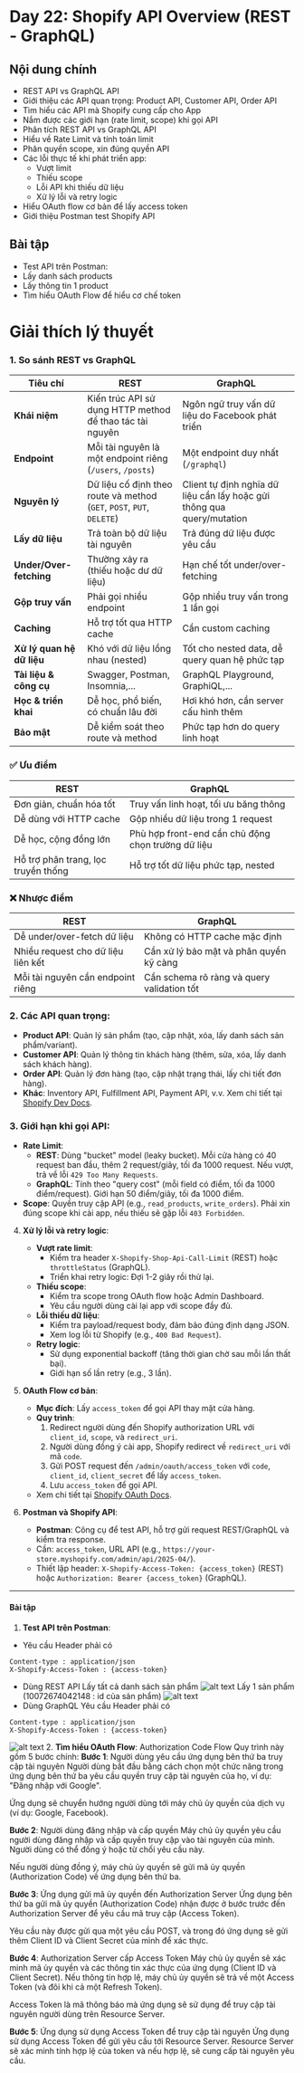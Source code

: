 # Day 22: Shopify API Overview (REST - GraphQL)
## Nội dung chính
* REST API vs GraphQL API
* Giới thiệu các API quan trọng: Product API, Customer API, Order API
* Tìm hiểu các API mà Shopify cung cấp cho App
* Nắm được các giới hạn (rate limit, scope) khi gọi API
* Phân tích REST API vs GraphQL API
* Hiểu về Rate Limit và tính toán limit
* Phân quyền scope, xin đúng quyền API
* Các lỗi thực tế khi phát triển app:
    * Vượt limit
    * Thiếu scope  
    * Lỗi API khi thiếu dữ liệu
    * Xử lý lỗi và retry logic
* Hiểu OAuth flow cơ bản để lấy access token
* Giới thiệu Postman test Shopify API

## Bài tập
* Test API trên Postman:
* Lấy danh sách products
* Lấy thông tin 1 product
* Tìm hiểu OAuth Flow để hiểu cơ chế token
# Giải thích lý thuyết

### 1. So sánh REST vs GraphQL
| **Tiêu chí**              | **REST**                                                              | **GraphQL**                                                            |
| ------------------------- | --------------------------------------------------------------------- | ---------------------------------------------------------------------- |
| **Khái niệm**             | Kiến trúc API sử dụng HTTP method để thao tác tài nguyên              | Ngôn ngữ truy vấn dữ liệu do Facebook phát triển                       |
| **Endpoint**              | Mỗi tài nguyên là một endpoint riêng (`/users`, `/posts`)             | Một endpoint duy nhất (`/graphql`)                                     |
| **Nguyên lý**             | Dữ liệu cố định theo route và method (`GET`, `POST`, `PUT`, `DELETE`) | Client tự định nghĩa dữ liệu cần lấy hoặc gửi thông qua query/mutation |
| **Lấy dữ liệu**           | Trả toàn bộ dữ liệu tài nguyên                                        | Trả đúng dữ liệu được yêu cầu                                          |
| **Under/Over-fetching**   | Thường xảy ra (thiếu hoặc dư dữ liệu)                                 | Hạn chế tốt under/over-fetching                                        |
| **Gộp truy vấn**          | Phải gọi nhiều endpoint                                               | Gộp nhiều truy vấn trong 1 lần gọi                                     |
| **Caching**               | Hỗ trợ tốt qua HTTP cache                                             | Cần custom caching                                                     |
| **Xử lý quan hệ dữ liệu** | Khó với dữ liệu lồng nhau (nested)                                    | Tốt cho nested data, dễ query quan hệ phức tạp                         |
| **Tài liệu & công cụ**    | Swagger, Postman, Insomnia,...                                        | GraphQL Playground, GraphiQL,...                                       |
| **Học & triển khai**      | Dễ học, phổ biến, có chuẩn lâu đời                                    | Hơi khó hơn, cần server cấu hình thêm                                  |
| **Bảo mật**               | Dễ kiểm soát theo route và method                                     | Phức tạp hơn do query linh hoạt                                        |

### ✅ Ưu điểm
| REST                                | GraphQL                                            |
| ----------------------------------- | -------------------------------------------------- |
| Đơn giản, chuẩn hóa tốt             | Truy vấn linh hoạt, tối ưu băng thông              |
| Dễ dùng với HTTP cache              | Gộp nhiều dữ liệu trong 1 request                  |
| Dễ học, cộng đồng lớn               | Phù hợp front-end cần chủ động chọn trường dữ liệu |
| Hỗ trợ phân trang, lọc truyền thống | Hỗ trợ tốt dữ liệu phức tạp, nested                |

### ❌ Nhược điểm
| REST                               | GraphQL                                    |
| ---------------------------------- | ------------------------------------------ |
| Dễ under/over-fetch dữ liệu        | Không có HTTP cache mặc định               |
| Nhiều request cho dữ liệu liên kết | Cần xử lý bảo mật và phân quyền kỹ càng    |
| Mỗi tài nguyên cần endpoint riêng  | Cần schema rõ ràng và query validation tốt |


### 2. **Các API quan trọng**:
   - **Product API**: Quản lý sản phẩm (tạo, cập nhật, xóa, lấy danh sách sản phẩm/variant).
   - **Customer API**: Quản lý thông tin khách hàng (thêm, sửa, xóa, lấy danh sách khách hàng).
   - **Order API**: Quản lý đơn hàng (tạo, cập nhật trạng thái, lấy chi tiết đơn hàng).
   - **Khác**: Inventory API, Fulfillment API, Payment API, v.v. Xem chi tiết tại [Shopify Dev Docs](https://shopify.dev/docs/api).

### 3. **Giới hạn khi gọi API**:
   - **Rate Limit**:
     - **REST**: Dùng "bucket" model (leaky bucket). Mỗi cửa hàng có 40 request ban đầu, thêm 2 request/giây, tối đa 1000 request. Nếu vượt, trả về lỗi `429 Too Many Requests`.
     - **GraphQL**: Tính theo "query cost" (mỗi field có điểm, tối đa 1000 điểm/request). Giới hạn 50 điểm/giây, tối đa 1000 điểm.
   - **Scope**: Quyền truy cập API (e.g., `read_products`, `write_orders`). Phải xin đúng scope khi cài app, nếu thiếu sẽ gặp lỗi `403 Forbidden`.

4. **Xử lý lỗi và retry logic**:
   - **Vượt rate limit**:
     - Kiểm tra header `X-Shopify-Shop-Api-Call-Limit` (REST) hoặc `throttleStatus` (GraphQL).
     - Triển khai retry logic: Đợi 1-2 giây rồi thử lại.
   - **Thiếu scope**:
     - Kiểm tra scope trong OAuth flow hoặc Admin Dashboard.
     - Yêu cầu người dùng cài lại app với scope đầy đủ.
   - **Lỗi thiếu dữ liệu**:
     - Kiểm tra payload/request body, đảm bảo đúng định dạng JSON.
     - Xem log lỗi từ Shopify (e.g., `400 Bad Request`).
   - **Retry logic**:
     - Sử dụng exponential backoff (tăng thời gian chờ sau mỗi lần thất bại).
     - Giới hạn số lần retry (e.g., 3 lần).

5. **OAuth Flow cơ bản**:
   - **Mục đích**: Lấy `access_token` để gọi API thay mặt cửa hàng.
   - **Quy trình**:
     1. Redirect người dùng đến Shopify authorization URL với `client_id`, `scope`, và `redirect_uri`.
     2. Người dùng đồng ý cài app, Shopify redirect về `redirect_uri` với mã `code`.
     3. Gửi POST request đến `/admin/oauth/access_token` với `code`, `client_id`, `client_secret` để lấy `access_token`.
     4. Lưu `access_token` để gọi API.
   - Xem chi tiết tại [Shopify OAuth Docs](https://shopify.dev/docs/apps/auth/oauth).

7. **Postman và Shopify API**:
   - **Postman**: Công cụ để test API, hỗ trợ gửi request REST/GraphQL và kiểm tra response.
   - Cần: `access_token`, URL API (e.g., `https://your-store.myshopify.com/admin/api/2025-04/`).
   - Thiết lập header: `X-Shopify-Access-Token: {access_token}` (REST) hoặc `Authorization: Bearer {access_token}` (GraphQL).

---

#### Bài tập

1. **Test API trên Postman**:
* Yêu cầu Header phải có 
``` 
Content-type : application/json
X-Shopify-Access-Token : {access-token}
```
* Dùng REST API 
Lấy tất cả danh sách sản phẩm
![alt text](./screenshots/image.png)
Lấy 1 sản phẩm (10072674042148 : id của sản phẩm)
![alt text](./screenshots/image-1.png)
* Dùng GraphQL
Yêu cầu Header phải có 
``` 
Content-type : application/json
X-Shopify-Access-Token : {access-token}
```
![alt text](./screenshots/image-2.png)
2. **Tìm hiểu OAuth Flow**:
Authorization Code Flow Quy trình này gồm 5 bước chính:
**Bước 1**: Người dùng yêu cầu ứng dụng bên thứ ba truy cập tài nguyên Người dùng bắt đầu bằng cách chọn một chức năng trong ứng dụng bên thứ ba yêu cầu quyền truy cập tài nguyên của họ, ví dụ: "Đăng nhập với Google".

Ứng dụng sẽ chuyển hướng người dùng tới máy chủ ủy quyền của dịch vụ (ví dụ: Google, Facebook).

**Bước 2**: Người dùng đăng nhập và cấp quyền Máy chủ ủy quyền yêu cầu người dùng đăng nhập và cấp quyền truy cập vào tài nguyên của mình. Người dùng có thể đồng ý hoặc từ chối yêu cầu này.

Nếu người dùng đồng ý, máy chủ ủy quyền sẽ gửi mã ủy quyền (Authorization Code) về ứng dụng bên thứ ba.

**Bước 3**: Ứng dụng gửi mã ủy quyền đến Authorization Server Ứng dụng bên thứ ba gửi mã ủy quyền (Authorization Code) nhận được ở bước trước đến Authorization Server để yêu cầu mã truy cập (Access Token).

Yêu cầu này được gửi qua một yêu cầu POST, và trong đó ứng dụng sẽ gửi thêm Client ID và Client Secret của mình để xác thực.

**Bước 4**: Authorization Server cấp Access Token Máy chủ ủy quyền sẽ xác minh mã ủy quyền và các thông tin xác thực của ứng dụng (Client ID và Client Secret). Nếu thông tin hợp lệ, máy chủ ủy quyền sẽ trả về một Access Token (và đôi khi cả một Refresh Token).

Access Token là mã thông báo mà ứng dụng sẽ sử dụng để truy cập tài nguyên người dùng trên Resource Server.

**Bước 5**: Ứng dụng sử dụng Access Token để truy cập tài nguyên Ứng dụng sử dụng Access Token để gửi yêu cầu tới Resource Server. Resource Server sẽ xác minh tính hợp lệ của token và nếu hợp lệ, sẽ cung cấp tài nguyên yêu cầu.

